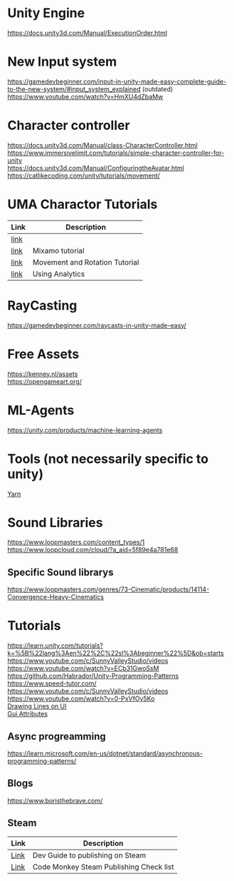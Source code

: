 
# Unity Engine
https://docs.unity3d.com/Manual/ExecutionOrder.html  

# New Input system
https://gamedevbeginner.com/input-in-unity-made-easy-complete-guide-to-the-new-system/#input_system_explained  (outdated)  
https://www.youtube.com/watch?v=HmXU4dZbaMw  

# Character controller
https://docs.unity3d.com/Manual/class-CharacterController.html  
https://www.immersivelimit.com/tutorials/simple-character-controller-for-unity  
https://docs.unity3d.com/Manual/ConfiguringtheAvatar.html  
https://catlikecoding.com/unity/tutorials/movement/  

# UMA Charactor Tutorials
| Link | Description |
| ---- | ---- |
| [link](https://www.youtube.com/watch?v=fqz61ND-fT4&list=PL6pqvWkvTOzT4lz6c5D-g9UY1obJBJkvo) |   |
| [link](https://medium.com/codex/how-to-animate-and-move-a-simple-player-with-mixamo-and-unity-c-721470b54551) | Mixamo tutorial |  
| [link](https://gamedevbeginner.com/how-to-rotate-in-unity-complete-beginners-guide/) | Movement and Rotation Tutorial |
| [link](https://docs.unity.com/analytics/en/manual/SDKInstallation) | Using Analytics |


# RayCasting
https://gamedevbeginner.com/raycasts-in-unity-made-easy/

# Free Assets  
https://kenney.nl/assets  
https://opengameart.org/  

# ML-Agents
https://unity.com/products/machine-learning-agents  

# Tools (not necessarily specific to unity)
[Yarn](https://yarnspinner.dev/)  

# Sound Libraries
https://www.loopmasters.com/content_types/1  
https://www.loopcloud.com/cloud/?a_aid=5f89e4a781e68  

## Specific Sound librarys
https://www.loopmasters.com/genres/73-Cinematic/products/14114-Convergence-Heavy-Cinematics  

# Tutorials
https://learn.unity.com/tutorials?k=%5B%22lang%3Aen%22%2C%22sl%3Abeginner%22%5D&ob=starts  
https://www.youtube.com/c/SunnyValleyStudio/videos  
https://www.youtube.com/watch?v=ECb31GwoSsM  
https://github.com/Habrador/Unity-Programming-Patterns  
https://www.speed-tutor.com/  
https://www.youtube.com/c/SunnyValleyStudio/videos  
https://www.youtube.com/watch?v=0-PxVfOy5Ko  
[Drawing Lines on UI](https://docs.unity3d.com/ScriptReference/GL.LINES.html)  
[Gui Attributes](https://tutorials.eu/unity-attributes-15-tipps-for-the-perfect-inspector-experience/)  

## Async progreamming
https://learn.microsoft.com/en-us/dotnet/standard/asynchronous-programming-patterns/  

## Blogs
https://www.boristhebrave.com/  

## Steam
| Link | Description |
| ---- | ---- |
|[Link](https://www.gamesindustry.biz/a-developers-guide-to-releasing-a-game-on-steam)  | Dev Guide to publishing on Steam |  
|[Link](https://www.youtube.com/watch?v=CAQsIDxI7rU) | Code Monkey Steam Publishing Check list |  


